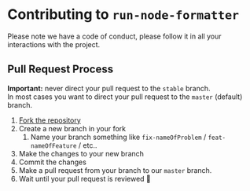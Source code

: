 
# Contributing to `run-node-formatter`

Please note we have a code of conduct, please follow it in all your interactions with the project.

## Pull Request Process

**Important:** never direct your pull request to the `stable` branch.  
In most cases you want to direct your pull request to the `master` (default) branch.

1. [Fork the repository](https://github.com/MarvinJWendt/run-node-formatter/fork)
2. Create a new branch in your fork
   1. Name your branch something like `fix-nameOfProblem` / `feat-nameOfFeature` / etc..
3. Make the changes to your new branch
4. Commit the changes
5. Make a pull request from your branch to our `master` branch.
6. Wait until your pull request is reviewed :tada:

